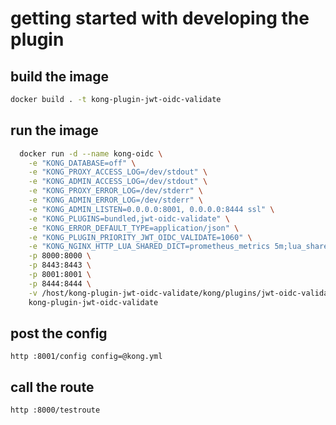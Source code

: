 # getting started with developing the plugin

## build the image

```sh
docker build . -t kong-plugin-jwt-oidc-validate
```

## run the image

```sh
  docker run -d --name kong-oidc \
    -e "KONG_DATABASE=off" \
    -e "KONG_PROXY_ACCESS_LOG=/dev/stdout" \
    -e "KONG_ADMIN_ACCESS_LOG=/dev/stdout" \
    -e "KONG_PROXY_ERROR_LOG=/dev/stderr" \
    -e "KONG_ADMIN_ERROR_LOG=/dev/stderr" \
    -e "KONG_ADMIN_LISTEN=0.0.0.0:8001, 0.0.0.0:8444 ssl" \
    -e "KONG_PLUGINS=bundled,jwt-oidc-validate" \
    -e "KONG_ERROR_DEFAULT_TYPE=application/json" \
    -e "KONG_PLUGIN_PRIORITY_JWT_OIDC_VALIDATE=1060" \
    -e "KONG_NGINX_HTTP_LUA_SHARED_DICT=prometheus_metrics 5m;lua_shared_dict jwks 5m;lua_shared_dict discovery 5m" \
    -p 8000:8000 \
    -p 8443:8443 \
    -p 8001:8001 \
    -p 8444:8444 \
    -v /host/kong-plugin-jwt-oidc-validate/kong/plugins/jwt-oidc-validate:/usr/local/share/lua/5.1/kong/plugins/jwt-oidc-validate \
    kong-plugin-jwt-oidc-validate
```

## post the config

```http
http :8001/config config=@kong.yml
```

## call the route

```http
http :8000/testroute
```

